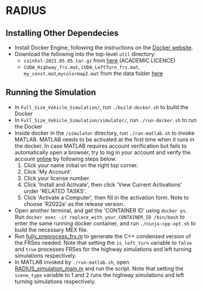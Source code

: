 # RADIUS

## Installing Other Dependecies
* Install Docker Engine, following the instructions on the [Docker website](https://docs.docker.com/desktop/install/linux-install/).
* Download the following into the top-level `util` directory:
  * `coinhsl-2021.05.05.tar.gz` from [here](https://www.hsl.rl.ac.uk/ipopt/) (ACADEMIC LICENCE)
  * `CUDA_Highway_frs.mat`, `CUDA_LeftTurn_frs.mat`, `my_const.mat`,`mycolormap2.mat` from the data folder [here](https://drive.google.com/drive/folders/1ibX50vBhmrv0MuBMZBl0nQztU6D2rbf3?usp=share_link)

## Running the Simulation
* In `Full_Size_Vehicle_Simulation/`, run `./build-docker.sh` to build the Docker
* In `Full_Size_Vehicle_Simulation/simulator/`, run `./run-docker.sh` to run the Docker
* Inside docker in the `/simulator` directory, run `./run-matlab.sh` to invoke MATLAB. MATLAB needs to be activated at the first time when it runs in the docker. In case MATLAB requires account verification but fails to automatically open a browser, try to log in your account and verify the account [online](https://matlab.mathworks.com/) by following steps below.
  1. Click your name initial on the right top corner.
  2. Click 'My Account'.
  3. Click your license number.
  4. Click 'Install and Activate', then click 'View Current Activations' under 'RELATED TASKS'.
  5. Click 'Activate a Computer', then fill in the activation form. Note to choose 'R2022a' as the release version. 
* Open another terminal, and get the 'CONTAINER ID' using `docker ps`. Run `docker exec -it replace_with_your_CONTAINER_ID /bin/bash` to enter the same running docker container, and run `./ninja-cpp-opt.sh` to build the necessary MEX file.
* Run [fully_preprocess_frs.m](https://github.com/roahmlab/RADIUS/blob/main/Full_Size_Vehicle_Simulation/simulator/fully_preprocess_frs.m) to generate the C++ condensed version of the FRSes needed. Note that setting the ```is_left_turn``` variable to ```false``` and ```true``` processes FRSes for the highway simulations and left turning simulations respectively.
* In MATLAB invoked by `./run-matlab.sh`, open [RADIUS_simulation_main.m](https://github.com/roahmlab/RADIUS/blob/main/Full_Size_Vehicle_Simulation/simulator/online/RADIUS_simulation_main.m) and run the script. Note that setting the ```scene_type``` variable to 1 and 2 runs the highway simulations and left turning simulations respectively.

